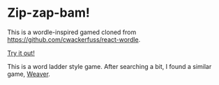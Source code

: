 # Zip-zap-bam!

This is a wordle-inspired gamed cloned from https://github.com/cwackerfuss/react-wordle.

[Try it out!](https://aneets.github.io/edit-distance/)

This is a word ladder style game. After searching a bit, I found a similar game, [Weaver](https://https://wordwormdormdork.com/.com).

